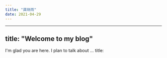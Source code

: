 ```yaml
---
title: "龚晓雨"
date: 2021-04-29
---
```

---
title: "Welcome to my blog"
---

I'm glad you are here. I plan to talk about ...
title:
